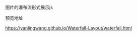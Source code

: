 
<p>图片的瀑布流形式展示js</p>
<p>预览地址</p>
<a href="https://yanlingwang.github.io/Waterfall-Layout/waterfall.html">https://yanlingwang.github.io/Waterfall-Layout/waterfall.html</a>
